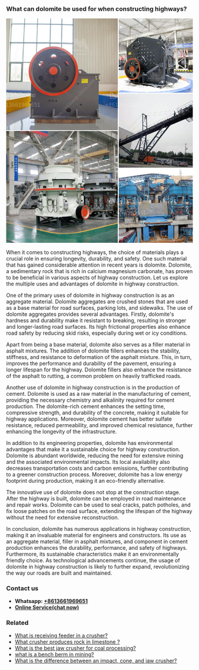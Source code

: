 <h3>What can dolomite be used for when constructing highways?</h3><img src='1701743086.jpg' alt=''><p>When it comes to constructing highways, the choice of materials plays a crucial role in ensuring longevity, durability, and safety. One such material that has gained considerable attention in recent years is dolomite. Dolomite, a sedimentary rock that is rich in calcium magnesium carbonate, has proven to be beneficial in various aspects of highway construction. Let us explore the multiple uses and advantages of dolomite in highway construction.</p><p>One of the primary uses of dolomite in highway construction is as an aggregate material. Dolomite aggregates are crushed stones that are used as a base material for road surfaces, parking lots, and sidewalks. The use of dolomite aggregates provides several advantages. Firstly, dolomite's hardness and durability make it resistant to breaking, resulting in stronger and longer-lasting road surfaces. Its high frictional properties also enhance road safety by reducing skid risks, especially during wet or icy conditions.</p><p>Apart from being a base material, dolomite also serves as a filler material in asphalt mixtures. The addition of dolomite fillers enhances the stability, stiffness, and resistance to deformation of the asphalt mixture. This, in turn, improves the performance and durability of the pavement, ensuring a longer lifespan for the highway. Dolomite fillers also enhance the resistance of the asphalt to rutting, a common problem on heavily trafficked roads.</p><p>Another use of dolomite in highway construction is in the production of cement. Dolomite is used as a raw material in the manufacturing of cement, providing the necessary chemistry and alkalinity required for cement production. The dolomite-rich cement enhances the setting time, compressive strength, and durability of the concrete, making it suitable for highway applications. Moreover, dolomite cement has better sulfate resistance, reduced permeability, and improved chemical resistance, further enhancing the longevity of the infrastructure.</p><p>In addition to its engineering properties, dolomite has environmental advantages that make it a sustainable choice for highway construction. Dolomite is abundant worldwide, reducing the need for extensive mining and the associated environmental impacts. Its local availability also decreases transportation costs and carbon emissions, further contributing to a greener construction process. Moreover, dolomite has a low energy footprint during production, making it an eco-friendly alternative.</p><p>The innovative use of dolomite does not stop at the construction stage. After the highway is built, dolomite can be employed in road maintenance and repair works. Dolomite can be used to seal cracks, patch potholes, and fix loose patches on the road surface, extending the lifespan of the highway without the need for extensive reconstruction.</p><p>In conclusion, dolomite has numerous applications in highway construction, making it an invaluable material for engineers and constructors. Its use as an aggregate material, filler in asphalt mixtures, and component in cement production enhances the durability, performance, and safety of highways. Furthermore, its sustainable characteristics make it an environmentally friendly choice. As technological advancements continue, the usage of dolomite in highway construction is likely to further expand, revolutionizing the way our roads are built and maintained.</p><h3>Contact us</h3><ul><li><strong>Whatsapp:&nbsp;<a href="https://wa.me/8613661969651">+8613661969651</a></strong></li><li><a href="https://swt.shibang-china.com/?git&amp;zhl&amp;What can dolomite be used for when constructing highways"><strong>Online Service(chat now)</strong></a></li></ul><h3>Related</h3><ul><li><a href='What is receiving feeder in a crusher.md'>What is receiving feeder in a crusher?</a></li><li><a href='What crusher produces rock in limestone .md'>What crusher produces rock in limestone ?</a></li><li><a href='What is the best jaw crusher for coal processing.md'>What is the best jaw crusher for coal processing?</a></li><li><a href='what is a bench berm in mining.md'>what is a bench berm in mining?</a></li><li><a href='What is the difference between an impact cone and jaw crusher.md'>What is the difference between an impact, cone, and jaw crusher?</a></li></ul>